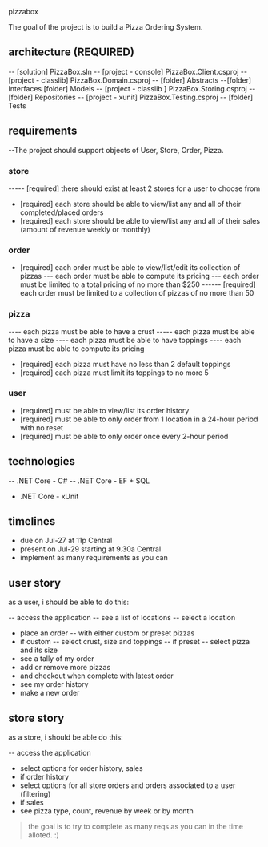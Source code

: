 pizzabox

The goal of the project is to build a Pizza Ordering System.

## architecture (REQUIRED)

-- [solution] PizzaBox.sln
  -- [project - console] PizzaBox.Client.csproj
  -- [project - classlib] PizzaBox.Domain.csproj
    -- [folder] Abstracts
    --[folder] Interfaces
     [folder] Models
  -- [project - classlib ] PizzaBox.Storing.csproj
    -- [folder] Repositories
  -- [project - xunit] PizzaBox.Testing.csproj
    -- [folder] Tests

## requirements

--The project should support objects of User, Store, Order, Pizza.

### store

----- [required] there should exist at least 2 stores for a user to choose from
+ [required] each store should be able to view/list any and all of their completed/placed orders
+ [required] each store should be able to view/list any and all of their sales (amount of revenue weekly or monthly)

### order

+ [required] each order must be able to view/list/edit its collection of pizzas
--- each order must be able to compute its pricing
--- each order must be limited to a total pricing of no more than $250
------ [required] each order must be limited to a collection of pizzas of no more than 50

### pizza

---- each pizza must be able to have a crust
----- each pizza must be able to have a size
---- each pizza must be able to have toppings
---- each pizza must be able to compute its pricing
+ [required] each pizza must have no less than 2 default toppings
+ [required] each pizza must limit its toppings to no more 5

### user

+ [required] must be able to view/list its order history
+ [required] must be able to only order from 1 location in a 24-hour period with no reset
+ [required] must be able to only order once every 2-hour period

## technologies

-- .NET Core - C#
-- .NET Core - EF + SQL
+ .NET Core - xUnit

## timelines

+ due on Jul-27 at 11p Central
+ present on Jul-29 starting at 9.30a Central
+ implement as many requirements as you can

## user story

as a user, i should be able to do this:

-- access the application
-- see a list of locations
-- select a location
+ place an order
-- with either custom or preset pizzas
+ if custom
-- select crust, size and toppings
-- if preset
-- select pizza and its size
+ see a tally of my order
+ add or remove more pizzas
+ and checkout when complete with latest order
+ see my order history
+ make a new order

## store story

as a store, i should be able do this:

-- access the application
+ select options for order history, sales
+ if order history
+ select options for all store orders and orders associated to a user (filtering)
+ if sales
+ see pizza type, count, revenue by week or by month

> the goal is to try to complete as many reqs as you can in the time alloted. :)